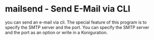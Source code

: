 mailsend - Send E-Mail via CLI
==============================

you can send an e-mail via cli. The special feature of this program is to specify the SMTP server and the port. You can specify the SMTP server and the port as an option or write in a Koniguration.

